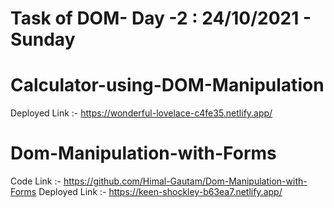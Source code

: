 # Task of DOM- Day -2 : 24/10/2021 - Sunday
# Calculator-using-DOM-Manipulation
Deployed Link :- https://wonderful-lovelace-c4fe35.netlify.app/

# Dom-Manipulation-with-Forms
Code Link :- https://github.com/Himal-Gautam/Dom-Manipulation-with-Forms
Deployed Link :- https://keen-shockley-b63ea7.netlify.app/

